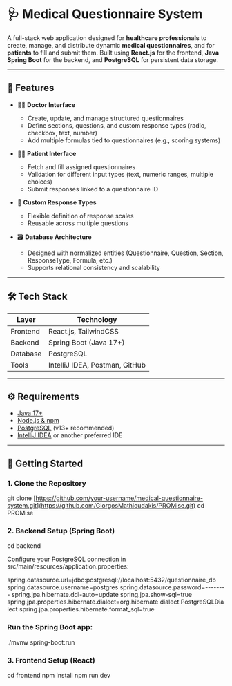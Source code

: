 # 🩺 Medical Questionnaire System

A full-stack web application designed for **healthcare professionals** to create, manage, and distribute dynamic **medical questionnaires**, and for **patients** to fill and submit them. Built using **React.js** for the frontend, **Java Spring Boot** for the backend, and **PostgreSQL** for persistent data storage.

---

## 📌 Features

- 👨‍⚕️ **Doctor Interface**  
  - Create, update, and manage structured questionnaires  
  - Define sections, questions, and custom response types (radio, checkbox, text, number)  
  - Add multiple formulas tied to questionnaires (e.g., scoring systems)

- 🧑‍⚕️ **Patient Interface**  
  - Fetch and fill assigned questionnaires  
  - Validation for different input types (text, numeric ranges, multiple choices)  
  - Submit responses linked to a questionnaire ID

- 🧠 **Custom Response Types**  
  - Flexible definition of response scales  
  - Reusable across multiple questions

- 🗃️ **Database Architecture**  
  - Designed with normalized entities (Questionnaire, Question, Section, ResponseType, Formula, etc.)  
  - Supports relational consistency and scalability

---

## 🛠️ Tech Stack

| Layer     | Technology            |
|-----------|------------------------|
| Frontend  | React.js, TailwindCSS  |
| Backend   | Spring Boot (Java 17+) |
| Database  | PostgreSQL             |
| Tools     | IntelliJ IDEA, Postman, GitHub |

---

## ⚙️ Requirements

- [Java 17+](https://adoptopenjdk.net/)
- [Node.js & npm](https://nodejs.org/)
- [PostgreSQL](https://www.postgresql.org/) (v13+ recommended)
- [IntelliJ IDEA](https://www.jetbrains.com/idea/) or another preferred IDE

---

## 🚀 Getting Started

### 1. Clone the Repository

git clone [https://github.com/your-username/medical-questionnaire-system.git](https://github.com/GiorgosMathioudakis/PROMise.git)
cd PROMise


### 2. Backend Setup (Spring Boot)

cd backend

Configure your PostgreSQL connection in src/main/resources/application.properties:

spring.datasource.url=jdbc:postgresql://localhost:5432/questionnaire_db
spring.datasource.username=postgres
spring.datasource.password=--------
spring.jpa.hibernate.ddl-auto=update
spring.jpa.show-sql=true
spring.jpa.properties.hibernate.dialect=org.hibernate.dialect.PostgreSQLDialect
spring.jpa.properties.hibernate.format_sql=true

### Run the Spring Boot app:

./mvnw spring-boot:run


### 3. Frontend Setup (React)

cd frontend
npm install
npm run dev

